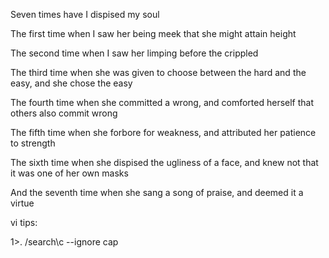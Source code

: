 Seven times have I dispised my soul

The first time when I saw her being meek that she might attain height

The second time when I saw her limping before the crippled

The third time when she was given to choose between the hard and the easy, and she chose the easy

The fourth time when she committed a wrong, and comforted herself that others also commit wrong

The fifth time when she forbore for weakness, and attributed her patience to strength

The sixth time when she dispised the ugliness of a face, and knew not that it was one of her own masks

And the seventh time when she sang a song of praise, and deemed it a virtue


vi tips:

1>. /search\c       --ignore cap
